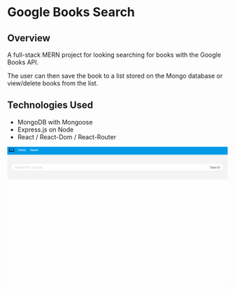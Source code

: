 # Google Books Search

## Overview

A full-stack MERN project for looking searching for books with the Google Books API.

The user can then save the book to a list stored on the Mongo database or view/delete books from the list.

## Technologies Used

* MongoDB with Mongoose
* Express.js on Node
* React / React-Dom / React-Router

![Google books gif](/googlebooks.gif)

